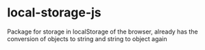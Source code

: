 # local-storage-js
Package for storage in localStorage of the browser, already has the conversion of objects to string and string to object again
